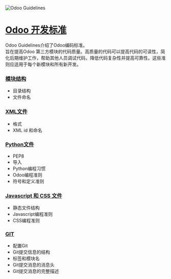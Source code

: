 ![Odoo Guidelines](https://www.odoo.com/documentation/13.0/_static/banners/odoo_guideline.jpg)

# [Odoo 开发标准](https://www.odoo.com/documentation/13.0/reference/guidelines.html)  

Odoo Guidelines介绍了Odoo编码标准。  
旨在提高Odoo 第三方模块的代码质量。高质量的代码可以提高代码的可读性，简化后期维护工作，帮助其他人员调试代码，降低代码复杂性并提高可靠性。这些准则应适用于每个新模块和所有新开发。  


### [模块结构]()  

- 目录结构
- 文件命名

### [XML文件]()  

- 格式
- XML id 和命名

### [Python文件]()  

- PEP8
- 导入
- Python编程习惯
- Odoo编程准则
- 符号和定义准则

### [Javascript 和 CSS 文件]()  

- 静态文件结构
- Javascript编程准则
- CSS编程准则

### [GIT]()  

- 配置Git
- Git提交信息的结构
- 标签和模块名
- Git提交消息的消息头
- Git提交消息的完整描述
